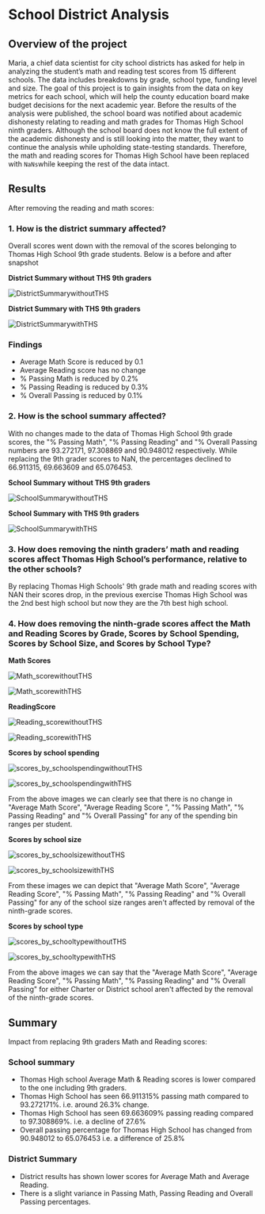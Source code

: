 # School District Analysis
## Overview of the project
Maria, a chief data scientist for city school districts has asked for help in analyzing the student’s math and reading test scores from 15 different schools. The data includes breakdowns by grade, school type, funding level and size. The goal of this project is to gain insights from the data on key metrics for each school, which will help the county education board make budget decisions for the next academic year. Before the results of the analysis were published, the school board was notified about academic dishonesty relating to reading and math grades for Thomas High School ninth graders. Although the school board does not know the full extent of the academic dishonesty and is still looking into the matter, they want to continue the analysis while upholding state-testing standards. Therefore, the math and reading scores for Thomas High School have been replaced with ```NaNs```while keeping the rest of the data intact.

## Results

After removing the reading and math scores:

### 1. How is the district summary affected?

Overall scores went down with the removal of the scores belonging to Thomas High School 9th grade students. Below is a before and after snapshot 

**District Summary without THS 9th graders**

![DistrictSummarywithoutTHS](https://github.com/smj452/School_District_Analysis/blob/main/Resources/District_Summary_withoutTHS.png)

**District Summary with THS 9th graders**

![DistrictSummarywithTHS](https://github.com/smj452/School_District_Analysis/blob/main/Resources/District_Summary_withTHS.png)

### Findings
- Average Math Score is reduced by 0.1
- Average Reading score has no change
- % Passing Math is reduced by 0.2%
- % Passing Reading is reduced by 0.3%
- % Overall Passing is reduced by 0.1%

### 2. How is the school summary affected? 

With no changes made to the data of Thomas High School 9th grade scores, the "% Passing Math", "% Passing Reading" and "% Overall Passing numbers are 93.272171, 97.308869 and 90.948012 respectively.
While replacing the 9th grader scores to NaN, the percentages declined to 66.911315, 69.663609 and 65.076453.

**School Summary without THS 9th graders**

![SchoolSummarywithoutTHS](https://github.com/smj452/School_District_Analysis/blob/main/Resources/School_Summary_withoutTHS.png)

**School Summary with THS 9th graders**

![SchoolSummarywithTHS](https://github.com/smj452/School_District_Analysis/blob/main/Resources/School_Summary_withTHS.png)

### 3. How does removing the ninth graders’ math and reading scores affect Thomas High School’s performance, relative to the other schools?

By replacing Thomas High Schools' 9th grade math and reading scores with NAN their scores drop, in the previous exercise Thomas High School was the 2nd best high school but now they are the 7th best high school.

### 4. How does removing the ninth-grade scores affect the Math and Reading Scores by Grade, Scores by School Spending, Scores by School Size, and Scores by School Type? 

**Math Scores**

![Math_scorewithoutTHS](https://github.com/smj452/School_District_Analysis/blob/main/Resources/math_score_withoutTHS.png)

![Math_scorewithTHS](https://github.com/smj452/School_District_Analysis/blob/main/Resources/math_score_withTHS.png)

**ReadingScore**

![Reading_scorewithoutTHS](https://github.com/smj452/School_District_Analysis/blob/main/Resources/Reading_score_withoutTHS.png)

![Reading_scorewithTHS](https://github.com/smj452/School_District_Analysis/blob/main/Resources/math_score_withTHS.png)

**Scores by school spending**

![scores_by_schoolspendingwithoutTHS](https://github.com/smj452/School_District_Analysis/blob/main/Resources/Scoresbyschoolspending_withoutTHS.png)

![scores_by_schoolspendingwithTHS](https://github.com/smj452/School_District_Analysis/blob/main/Resources/Scoresbyschoolspending_withTHS.png)

From the above images we can clearly see that there is no change in "Average Math Score", "Average Reading Score ", "% Passing Math", "% Passing Reading" and "% Overall Passing" for any of the spending bin ranges per student.

**Scores by school size**

![scores_by_schoolsizewithoutTHS](https://github.com/smj452/School_District_Analysis/blob/main/Resources/Scoresbyschoolsize_withoutTHS.png)

![scores_by_schoolsizewithTHS](https://github.com/smj452/School_District_Analysis/blob/main/Resources/Scoresbyschoolsize_withTHS.png)

From these images we can depict that "Average Math Score", "Average Reading Score", "% Passing Math", "% Passing Reading" and "% Overall Passing" for any of the school size ranges aren't affected by removal of the ninth-grade scores.

**Scores by school type**

![scores_by_schooltypewithoutTHS](https://github.com/smj452/School_District_Analysis/blob/main/Resources/Scoresbyschooltype_withoutTHS.png)

![scores_by_schooltypewithTHS](https://github.com/smj452/School_District_Analysis/blob/main/Resources/Scoresbyschooltype_withTHS.png)

From the above images we can say that the "Average Math Score", "Average Reading Score", "% Passing Math", "% Passing Reading" and "% Overall Passing" for either Charter or District school aren't affected by the removal of the ninth-grade scores.

## Summary

Impact from replacing 9th graders Math and Reading scores:

### School summary 

-	Thomas High school Average Math & Reading scores is lower compared to the one including 9th graders.
-	Thomas High School has seen 66.911315% passing math compared to 93.272171%. i.e. around 26.3% change.
-	Thomas High School has seen 69.663609% passing reading compared to 97.308869%. i.e. a decline of 27.6%
-	Overall passing percentage for Thomas High School has changed from 90.948012 to 65.076453 i.e. a difference of 25.8%

### District Summary 

- District results has shown lower scores for Average Math and Average Reading. 
- There is a slight variance in Passing Math, Passing Reading and Overall Passing percentages.

